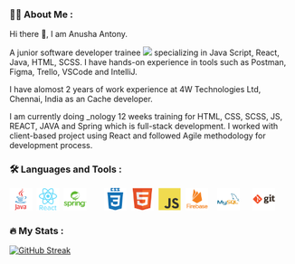 ### :woman_technologist: About Me :


Hi there 👋, I am Anusha Antony.

A junior software developer trainee <img src="https://media.giphy.com/media/WUlplcMpOCEmTGBtBW/giphy.gif" width="30"> specializing in Java Script, React, Java, HTML, SCSS. I have hands-on experience in tools such as Postman, Figma, Trello, VSCode and IntelliJ.

I have alomost 2 years of work experience at 4W Technologies Ltd, Chennai, India as an Cache developer.

I am currently doing _nology 12 weeks training for HTML, CSS, SCSS, JS, REACT, JAVA and Spring which is full-stack development. I worked with client-based project using React and followed Agile methodology for development process.


### :hammer_and_wrench: Languages and Tools :



<div>
  <img src="https://github.com/devicons/devicon/blob/master/icons/java/java-original-wordmark.svg" title="Java" alt="Java" width="40" height="40"/>&nbsp;
  <img src="https://github.com/devicons/devicon/blob/master/icons/react/react-original-wordmark.svg" title="React" alt="React" width="40" height="40"/>&nbsp;
  <img src="https://github.com/devicons/devicon/blob/master/icons/spring/spring-original-wordmark.svg" title="Spring" alt="Spring" width="40" height="40"/>&nbsp;
 &nbsp;
  &nbsp;
  &nbsp;
  <img src="https://github.com/devicons/devicon/blob/master/icons/css3/css3-plain-wordmark.svg"  title="CSS3" alt="CSS" width="40" height="40"/>&nbsp;
  <img src="https://github.com/devicons/devicon/blob/master/icons/html5/html5-original.svg" title="HTML5" alt="HTML" width="40" height="40"/>&nbsp;
  <img src="https://github.com/devicons/devicon/blob/master/icons/javascript/javascript-original.svg" title="JavaScript" alt="JavaScript" width="40" height="40"/>&nbsp;
  <img src="https://github.com/devicons/devicon/blob/master/icons/firebase/firebase-plain-wordmark.svg" title="Firebase" alt="Firebase" width="40" height="40"/>&nbsp;
  &nbsp;
  <img src="https://github.com/devicons/devicon/blob/master/icons/mysql/mysql-original-wordmark.svg" title="MySQL"  alt="MySQL" width="40" height="40"/>&nbsp;
  &nbsp;
  &nbsp;
  <img src="https://github.com/devicons/devicon/blob/master/icons/git/git-original-wordmark.svg" title="Git" **alt="Git" width="40" height="40"/>
</div>



### :fire: My Stats :


[![GitHub Streak](http://github-readme-streak-stats.herokuapp.com?user=Anushaca1995&theme=cobalt&hide_border=true&border_radius=4.8)](https://git.io/streak-stats)


